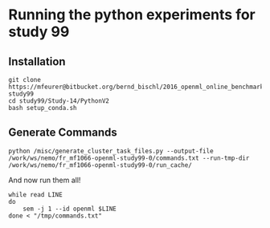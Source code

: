 # Running the python experiments for study 99

## Installation

    git clone https://mfeurer@bitbucket.org/bernd_bischl/2016_openml_online_benchmark_paper.git study99
    cd study99/Study-14/PythonV2
    bash setup_conda.sh
    
## Generate Commands

    python /misc/generate_cluster_task_files.py --output-file /work/ws/nemo/fr_mf1066-openml-study99-0/commands.txt --run-tmp-dir /work/ws/nemo/fr_mf1066-openml-study99-0/run_cache/

And now run them all!

    while read LINE
    do
        sem -j 1 --id openml $LINE
    done < "/tmp/commands.txt"
